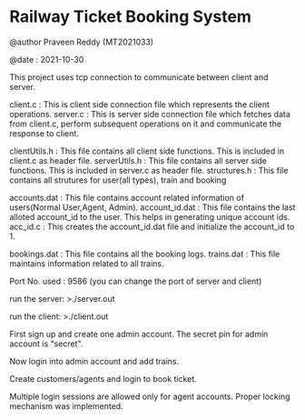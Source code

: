 # Railway Ticket Booking System

@author Praveen Reddy (MT2021033) 

@date : 2021-10-30


This project uses tcp connection to communicate between client and server.

client.c        : This is client side connection file which represents the client operations.
server.c        : This is server side connection file which fetches data from client.c, perform subsequent operations on it 
                  and communicate the response to client.

clientUtils.h   : This file contains all client side functions. This is included in client.c as header file.
serverUtils.h   : This file contains all server side functions. This is included in server.c as header file.
structures.h    : This file contains all strutures for user(all types), train and booking

accounts.dat    : This file contains account related information of users(Normal User,Agent, Admin).
account_id.dat  : This file contains the last alloted account_id to the user. This helps in generating unique account ids.
acc_id.c        : This creates the account_id.dat file and initialize the account_id to 1.

bookings.dat    : This file contains all the booking logs.
trains.dat      : This file maintains information related to all trains.

Port No. used   : 9586 (you can change the port of server and client)

run the server:
    >./server.out

run the client:
    >./client.out

First sign up and create one admin account. 
The secret pin for admin account is "secret".

Now login into admin account and add trains.

Create customers/agents and login to book ticket.

Multiple login sessions are allowed only for agent accounts. Proper locking mechanism was implemented.


